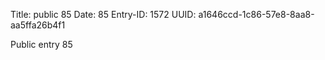 Title: public 85
Date: 85
Entry-ID: 1572
UUID: a1646ccd-1c86-57e8-8aa8-aa5ffa26b4f1

Public entry 85
